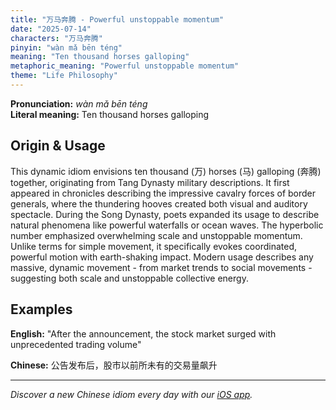 ```yaml
---
title: "万马奔腾 - Powerful unstoppable momentum"
date: "2025-07-14"
characters: "万马奔腾"
pinyin: "wàn mǎ bēn téng"
meaning: "Ten thousand horses galloping"
metaphoric_meaning: "Powerful unstoppable momentum"
theme: "Life Philosophy"
---
```


**Pronunciation:** *wàn mǎ bēn téng*  
**Literal meaning:** Ten thousand horses galloping

## Origin & Usage

This dynamic idiom envisions ten thousand (万) horses (马) galloping (奔腾) together, originating from Tang Dynasty military descriptions. It first appeared in chronicles describing the impressive cavalry forces of border generals, where the thundering hooves created both visual and auditory spectacle. During the Song Dynasty, poets expanded its usage to describe natural phenomena like powerful waterfalls or ocean waves. The hyperbolic number emphasized overwhelming scale and unstoppable momentum. Unlike terms for simple movement, it specifically evokes coordinated, powerful motion with earth-shaking impact. Modern usage describes any massive, dynamic movement - from market trends to social movements - suggesting both scale and unstoppable collective energy.

## Examples

**English:** "After the announcement, the stock market surged with unprecedented trading volume"

**Chinese:** 公告发布后，股市以前所未有的交易量飙升

---

*Discover a new Chinese idiom every day with our [iOS app](https://apps.apple.com/us/app/daily-chinese-idioms/id6740611324).*
